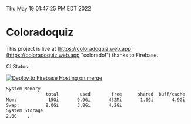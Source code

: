Thu May 19 01:47:25 PM EDT 2022

# Coloradoquiz


This project is live at [https://coloradoquiz.web.app](https://coloradoquiz.web.app "colorado!") thanks to Firebase.

CI Status: 

[![Deploy to Firebase Hosting on merge](https://github.com/teamkushal/coloradoquiz/actions/workflows/firebase-hosting-merge.yml/badge.svg)](https://github.com/teamkushal/coloradoquiz/actions/workflows/firebase-hosting-merge.yml)

```bash
System Memory
               total        used        free      shared  buff/cache   available
Mem:            15Gi       9.9Gi       432Mi       1.0Gi       4.9Gi       4.0Gi
Swap:          8.0Gi       3.8Gi       4.2Gi
System Storage
2.0G	.
```

